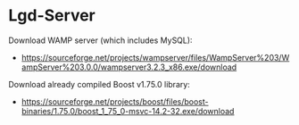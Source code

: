 # Lgd-Server

Download WAMP server (which includes MySQL):
- https://sourceforge.net/projects/wampserver/files/WampServer%203/WampServer%203.0.0/wampserver3.2.3_x86.exe/download

Download already compiled Boost v1.75.0 library:
- https://sourceforge.net/projects/boost/files/boost-binaries/1.75.0/boost_1_75_0-msvc-14.2-32.exe/download
